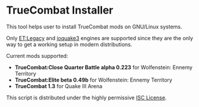 TrueCombat Installer
====================

This tool helps user to install TrueCombat mods on GNU/Linux systems.

Only [ET:Legacy](http://etlegacy.com/) and [ioquake3](http://ioquake3.org/) engines are supported since they are the only way to get a working setup in modern distributions.

Current mods supported:

* **TrueCombat:Close Quarter Battle alpha 0.223** for Wolfenstein: Ennemy Territory
* **TrueCombat:Elite beta 0.49b** for Wolfenstein: Ennemy Territory
* **TrueCombat 1.3** for Quake Ⅲ Arena

This script is distributed under the highly permissive [ISC License](COPYING.md).
